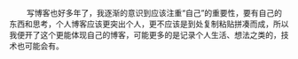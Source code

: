 &nbsp; &nbsp; &nbsp; &nbsp; 写博客也好多年了，我逐渐的意识到应该注重“自己”的重要性，要有自己的东西和思考，个人博客应该更突出个人，更不应该是到处复制粘贴拼凑而成，所以我便开了这个更能体现自己的博客，可能更多的是记录个人生活、想法之类的，技术也可能会有。

